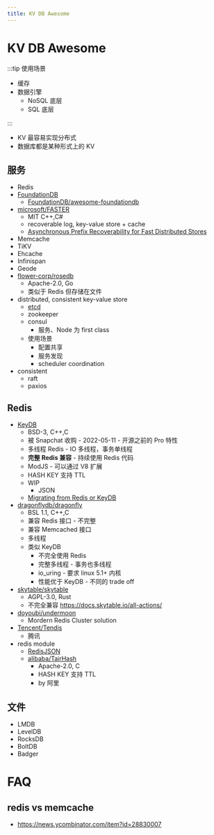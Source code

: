 ```yaml
---
title: KV DB Awesome
---
```


# KV DB Awesome

:::tip 使用场景

- 缓存
- 数据引擎
  - NoSQL 底层
  - SQL 底层

:::

- KV 最容易实现分布式
- 数据库都是某种形式上的 KV

## 服务

- Redis
- [FoundationDB](https://github.com/apple/foundationdb)
  - [FoundationDB/awesome-foundationdb](https://github.com/FoundationDB/awesome-foundationdb)
- [microsoft/FASTER](https://github.com/microsoft/FASTER)
  - MIT C++,C#
  - recoverable log, key-value store + cache
  - [Asynchronous Prefix Recoverability for Fast Distributed Stores](https://tli2.github.io/assets/pdf/dpr-sigmod2021.pdf)
- Memcache
- TiKV
- Ehcache
- Infinispan
- Geode
- [flower-corp/rosedb](https://github.com/flower-corp/rosedb)
  - Apache-2.0, Go
  - 类似于 Redis 但存储在文件
- distributed, consistent key-value store
  - [etcd](./etcd.md)
  - zookeeper
  - consul
    - 服务、Node 为 first class
  - 使用场景
    - 配置共享
    - 服务发现
    - scheduler coordination
- consistent
  - raft
  - paxios

## Redis

- [KeyDB](./keydb.md)
  - BSD-3, C++,C
  - 被 Snapchat 收购 - 2022-05-11 - 开源之前的 Pro 特性
  - 多线程 Redis - IO 多线程，事务单线程
  - **完整 Redis 兼容** - 持续使用 Redis 代码
  - ModJS - 可以通过 V8 扩展
  - HASH KEY 支持 TTL
  - WIP
    - JSON
  - [Migrating from Redis or KeyDB](https://docs.keydb.dev/docs/migration)
- [dragonflydb/dragonfly](https://github.com/dragonflydb/dragonfly)
  - BSL 1.1, C++,C
  - 兼容 Redis 接口 - 不完整
  - 兼容 Memcached 接口
  - 多线程
  - 类似 KeyDB
    - 不完全使用 Redis
    - 完整多线程 - 事务也多线程
    - io_uring - 要求 linux 5.1+ 内核
    - 性能优于 KeyDB - 不同的 trade off
- [skytable/skytable](https://github.com/skytable/skytable)
  - AGPL-3.0, Rust
  - 不完全兼容 https://docs.skytable.io/all-actions/
- [doyoubi/undermoon](https://github.com/doyoubi/undermoon)
  - Mordern Redis Cluster solution
- [Tencent/Tendis](https://github.com/Tencent/Tendis)
  - 腾讯
- redis module
  - [RedisJSON](https://github.com/RedisJSON/RedisJSON)
  - [alibaba/TairHash](https://github.com/alibaba/TairHash)
    - Apache-2.0, C
    - HASH KEY 支持 TTL
    - by 阿里

## 文件

- LMDB
- LevelDB
- RocksDB
- BoltDB
- Badger

# FAQ

## redis vs memcache

- https://news.ycombinator.com/item?id=28830007
